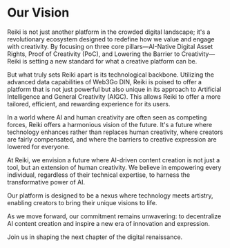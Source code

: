 # Our Vision

Reiki is not just another platform in the crowded digital landscape; it's a revolutionary ecosystem designed to redefine how we value and engage with creativity. By focusing on three core pillars—AI-Native Digital Asset Rights, Proof of Creativity (PoC), and Lowering the Barrier to Creativity—Reiki is setting a new standard for what a creative platform can be.

But what truly sets Reiki apart is its technological backbone. Utilizing the advanced data capabilities of Web3Go DIN, Reiki is poised to offer a platform that is not just powerful but also unique in its approach to Artificial Intelligence and General Creativity (AIGC). This allows Reiki to offer a more tailored, efficient, and rewarding experience for its users.

In a world where AI and human creativity are often seen as competing forces, Reiki offers a harmonious vision of the future. It's a future where technology enhances rather than replaces human creativity, where creators are fairly compensated, and where the barriers to creative expression are lowered for everyone.

At Reiki, we envision a future where AI-driven content creation is not just a tool, but an extension of human creativity. We believe in empowering every individual, regardless of their technical expertise, to harness the transformative power of AI.&#x20;

Our platform is designed to be a nexus where technology meets artistry, enabling creators to bring their unique visions to life.&#x20;

As we move forward, our commitment remains unwavering: to decentralize AI content creation and inspire a new era of innovation and expression.&#x20;

Join us in shaping the next chapter of the digital renaissance.
